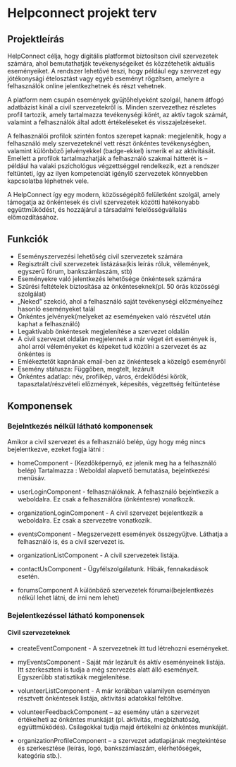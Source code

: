 # Helpconnect projekt terv

## Projektleírás
HelpConnect célja, hogy digitális platformot biztosítson civil szervezetek számára, ahol bemutathatják tevékenységeiket és közzétehetik aktuális eseményeiket. A rendszer lehetővé teszi, hogy például egy szervezet egy jótékonysági ételosztást vagy egyéb eseményt rögzítsen, amelyre a felhasználók online jelentkezhetnek és részt vehetnek.

A platform nem csupán események gyűjtőhelyeként szolgál, hanem átfogó adatbázist kínál a civil szervezetekről is. Minden szervezethez részletes profil tartozik, amely tartalmazza tevékenységi körét, az aktív tagok számát, valamint a felhasználók által adott értékeléseket és visszajelzéseket.

A felhasználói profilok szintén fontos szerepet kapnak: megjelenítik, hogy a felhasználó mely szervezeteknél vett részt önkéntes tevékenységben, valamint különböző jelvényekkel (badge-ekkel) ismerik el az aktivitását. Emellett a profilok tartalmazhatják a felhasználó szakmai hátterét is – például ha valaki pszichológus végzettséggel rendelkezik, ezt a rendszer feltünteti, így az ilyen kompetenciát igénylő szervezetek könnyebben kapcsolatba léphetnek vele.

A HelpConnect így egy modern, közösségépítő felületként szolgál, amely támogatja az önkéntesek és civil szervezetek közötti hatékonyabb együttműködést, és hozzájárul a társadalmi felelősségvállalás előmozdításához.

## Funkciók
* Eseményszervezési lehetőség civil szervezetek számára
* Regisztrált civil szervezetek listázása(kis leírás róluk, vélemények,        egyszerű fórum, bankszámlaszám, stb)
* Eseményekre való jelentkezés lehetősége önkéntesek számára
* Szűrési feltételek biztosítása az önkénteseknek(pl. 50 órás közösségi szolgálat)
* „Neked” szekció, ahol a felhasználó saját tevékenységi előzményeihez hasonló eseményeket talál
* Önkéntes jelvények(melyeket az eseményeken való részvétel után kaphat a felhasználó)
* Legaktívabb önkéntesek megjelenítése a szervezet oldalán
* A civil szervezet oldalán megjelennek a már véget ért események is, ahol arról véleményeket és képeket tud közölni a szervezet és az önkéntes is
* Emlékeztetőt kapnának email-ben az önkéntesek a közelgő eseményről
* Esemény státusza: Függőben, megtelt, lezárult
* Önkéntes adatlap: név, profilkép, város, érdeklődési körök, tapasztalat/részvételi előzmények, képesítés, végzettség feltüntetése

## Komponensek
### Bejelntkezés nélkül látható komponensek
Amikor a civil szervezet és a felhasználó belép, úgy hogy még nincs bejelentkezve, ezeket fogja látni :

* homeComponent - (Kezdőképernyő, ez jelenik meg ha a felhasználó belép)
Tartalmazza : Weboldal alapvető bemutatása, bejelntkezési menüsáv.

* userLoginComponent - felhasználóknak.
A felhasználó bejelntkezik a weboldalra. Ez csak a felhasználóra (önkéntesre) vonatkozik.

* organizationLoginComponent -
A civil szervezet bejelentkezik a weboldalra. Ez csak a szervezetre vonatkozik.

* eventsComponent -
Megszervezett események összegyűjtve.
Láthatja a felhasználó is, és a civil szervezet is.

* organizationListComponent - 
A civil szervezetek listája.

* contactUsComponent - 
Ügyfélszolgálatunk. Hibák, fennakadások esetén.

* forumsComponent
A különböző szervezetek fórumai(bejelentkezés nélkül lehet látni, de írni nem lehet)

### Bejelentkezéssel látható komponensek

#### Civil szervezeteknek

* createEventComponent - 
A szervezetnek itt tud létrehozni eseményeket.

* myEventsComponent -
Saját már lezárult és aktív eseményeinek listája. Itt szerkeszteni is tudja a
még szervezés alatt álló eseményeit. Egyszerűbb statisztikák megjelenítése.

* volunteerListComponent - 
A már korábban valamilyen eseményen résztvett önkéntesek listája, aktivitási
adatokkal feltöltve.

* volunteerFeedbackComponent – az esemény után a szervezet értékelheti az önkéntes munkáját (pl. aktivitás, megbízhatóság, együttműködés). Csilagokkal tudja majd értékelni az önkéntes 
munkáját.

* organizationProfileComponent – a szervezet adatlapjának megtekintése és szerkesztése (leírás, logó, bankszámlaszám, elérhetőségek, kategória stb.).

